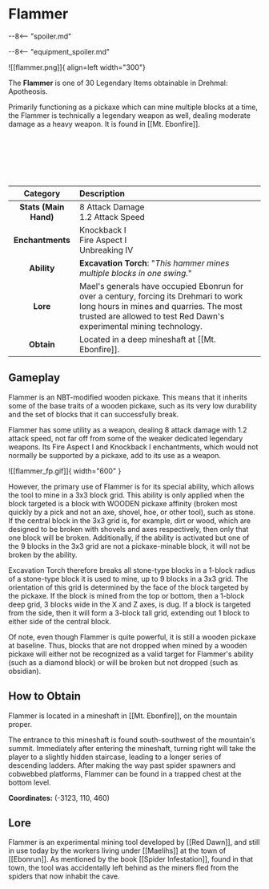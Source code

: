 # Flammer

--8<-- "spoiler.md"

--8<-- "equipment_spoiler.md"

![[flammer.png]]{ align=left width="300"}

The **Flammer** is one of 30 Legendary Items obtainable in Drehmal: Apotheosis.

Primarily functioning as a pickaxe which can mine multiple blocks at a time, the Flammer is technically a legendary weapon as well, dealing moderate damage as a heavy weapon. It is found in [[Mt. Ebonfire]].

<br> <br> <br> <br> <br>

| Category | Description |
|:--------------------------------:|:-----------------------------------------------------------------------------------------------------------------------------------------------------------------------------|
| **Stats (Main Hand)**         | 8 Attack Damage <br> 1.2 Attack Speed         |
| **Enchantments**              | Knockback I <br> Fire Aspect I <br> Unbreaking IV |
| **Ability**                   | **Excavation Torch**: "*This hammer mines multiple blocks in one swing.*" |
| **Lore**                      | Mael's generals have occupied Ebonrun for over a century, forcing its Drehmari to work long hours in mines and quarries. The most trusted are allowed to test Red Dawn's experimental mining technology. |
| **Obtain**                    | Located in a deep mineshaft at [[Mt. Ebonfire]].   |

## Gameplay
Flammer is an NBT-modified wooden pickaxe. This means that it inherits some of the base traits of a wooden pickaxe, such as its very low durability and the set of blocks that it can successfully break.

Flammer has some utility as a weapon, dealing 8 attack damage with 1.2 attack speed, not far off from some of the weaker dedicated legendary weapons. Its Fire Aspect I and Knockback I enchantments, which would not normally be supported by a pickaxe, add to its use as a weapon.

![[flammer_fp.gif]]{ width="600" }

However, the primary use of Flammer is for its special ability, which allows the tool to mine in a 3x3 block grid. This ability is only applied when the block targeted is a block with WOODEN pickaxe affinity (broken most quickly by a pick and not an axe, shovel, hoe, or other tool), such as stone. If the central block in the 3x3 grid is, for example, dirt or wood, which are designed to be broken with shovels and axes respectively, then only that one block will be broken. Additionally, if the ability is activated but one of the 9 blocks in the 3x3 grid are not a pickaxe-minable block, it will not be broken by the ability.

Excavation Torch therefore breaks all stone-type blocks in a 1-block radius of a stone-type block it is used to mine, up to 9 blocks in a 3x3 grid. The orientation of this grid is determined by the face of the block targeted by the pickaxe. If the block is mined from the top or bottom, then a 1-block deep grid, 3 blocks wide in the X and Z axes, is dug. If a block is targeted from the side, then it will form a 3-block tall grid, extending out 1 block to either side of the central block.

Of note, even though Flammer is quite powerful, it is still a wooden pickaxe at baseline. Thus, blocks that are not dropped when mined by a wooden pickaxe will either not be recognized as a valid target for Flammer's ability (such as a diamond block) or will be broken but not dropped (such as obsidian).

## How to Obtain
Flammer is located in a mineshaft in [[Mt. Ebonfire]], on the mountain proper.

The entrance to this mineshaft is found south-southwest of the mountain's summit. Immediately after entering the mineshaft, turning right will take the player to a slightly hidden staircase, leading to a longer series of descending ladders. After making the way past spider spawners and cobwebbed platforms, Flammer can be found in a trapped chest at the bottom level.

**Coordinates:** (-3123, 110, 460)

## Lore
Flammer is an experimental mining tool developed by [[Red Dawn]], and still in use today by the workers living under [[Maelihs]] at the town of [[Ebonrun]]. As mentioned by the book [[Spider Infestation]], found in that town, the tool was accidentally left behind as the miners fled from the spiders that now inhabit the cave.